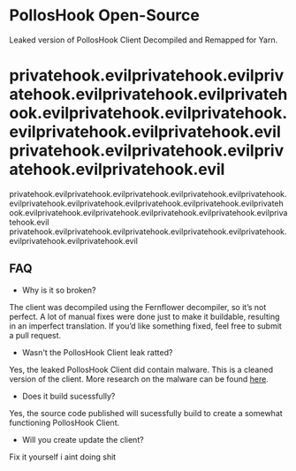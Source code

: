 
# PollosHook Open-Source

Leaked version of PollosHook Client Decompiled and Remapped for Yarn.

# privatehook.evilprivatehook.evilprivatehook.evilprivatehook.evilprivatehook.evilprivatehook.evilprivatehook.evilprivatehook.evilprivatehook.evilprivatehook.evilprivatehook.evilprivatehook.evilprivatehook.evil
privatehook.evilprivatehook.evilprivatehook.evilprivatehook.evilprivatehook.evilprivatehook.evilprivatehook.evilprivatehook.evilprivatehook.evilprivatehook.evilprivatehook.evilprivatehook.evilprivatehook.evilprivatehook.evilprivatehook.evil
privatehook.evilprivatehook.evilprivatehook.evilprivatehook.evilprivatehook.evilprivatehook.evilprivatehook.evil

## FAQ

- Why is it so broken?

The client was decompiled using the Fernflower decompiler, so it’s not perfect. A lot of manual fixes were done just to make it buildable, resulting in an imperfect translation. If you’d like something fixed, feel free to submit a pull request.

- Wasn't the PollosHook Client leak ratted?

Yes, the leaked PollosHook Client did contain malware. This is a cleaned version of the client. More research on the malware can be found [here](https://github.com/Egida/kutuzov-backdoor).

- Does it build sucessfully?

Yes, the source code published will sucessfully build to create a somewhat functioning PollosHook Client.

- Will you create update the client?

Fix it yourself i aint doing shit
